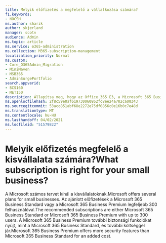 ```yaml
---
title: Melyik előfizetés a megfelelő a vállalkozása számára?
f1.keywords:
- NOCSH
ms.author: sharik
author: skjerland
manager: scotv
audience: Admin
ms.topic: article
ms.service: o365-administration
ms.collection: M365-subscription-management
localization_priority: Normal
ms.custom:
- Core_O365Admin_Migration
- MiniMaven
- MSB365
- AdminSurgePortfolio
search.appverid:
- BCS160
- MET150
description: Állapítsa meg, hogy az Office 365 E3, a Microsoft 365 Business Standard vagy a Microsoft 365 Business Premium megfelelő-e a vállalkozásának.
ms.openlocfilehash: 2f8c59e0af619730060862fc8ee24a702ca00343
ms.sourcegitcommit: 53acc851abf68e2272e75df0856c0e16b0c7e48d
ms.translationtype: MT
ms.contentlocale: hu-HU
ms.lasthandoff: 04/02/2021
ms.locfileid: "51579822"
---
```

# <a name="what-subscription-is-right-for-your-small-business"></a><span data-ttu-id="6515a-103">Melyik előfizetés megfelelő a kisvállalata számára?</span><span class="sxs-lookup"><span data-stu-id="6515a-103">What subscription is right for your small business?</span></span>

<span data-ttu-id="6515a-104">A Microsoft számos tervet kínál a kisvállalatoknak.</span><span class="sxs-lookup"><span data-stu-id="6515a-104">Microsoft offers several plans for small businesses.</span></span> <span data-ttu-id="6515a-105">Az ajánlott előfizetések a Microsoft 365 Business Standard vagy a Microsoft 365 Business Premium legfeljebb 300 felhasználóval.</span><span class="sxs-lookup"><span data-stu-id="6515a-105">The recommended subscriptions are either Microsoft 365 Business Standard or Microsoft 365 Business Premium with up to 300 users.</span></span> <span data-ttu-id="6515a-106">A Microsoft 365 Business Premium további biztonsági funkciókat nyújt, mint a Microsoft 365 Business Standard, és további költséggel jár.</span><span class="sxs-lookup"><span data-stu-id="6515a-106">Microsoft 365 Business Premium offers more security features than Microsoft 365 Business Standard for an added cost.</span></span>
